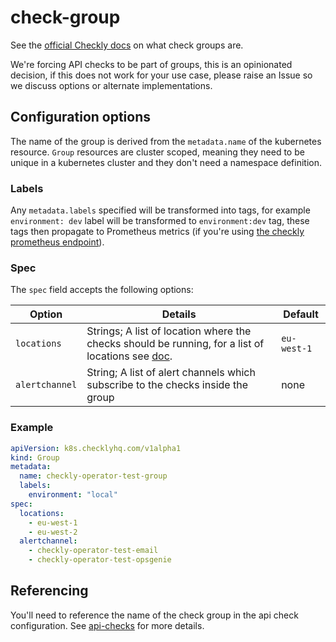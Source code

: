 # check-group

See the [official Checkly docs](https://www.checklyhq.com/docs/groups/) on what check groups are.

We're forcing API checks to be part of groups, this is an opinionated decision, if this does not work for your use case, please raise an Issue so we discuss options or alternate implementations.

## Configuration options

The name of the group is derived from the `metadata.name` of the kubernetes resource. `Group` resources are cluster scoped, meaning they need to be unique in a kubernetes cluster and they don't need a namespace definition.

### Labels

Any `metadata.labels` specified will be transformed into tags, for example `environment: dev` label will be transformed to `environment:dev` tag, these tags then propagate to Prometheus metrics (if you're using [the checkly prometheus endpoint](https://www.checklyhq.com/docs/integrations/prometheus/)).

### Spec

The `spec` field accepts the following options:

| Option         | Details     | Default |
|--------------|-----------|------------|
| `locations` | Strings; A list of location where the checks should be running, for a list of locations see [doc](https://www.checklyhq.com/docs/monitoring/global-locations/).| `eu-west-1` |
| `alertchannel` | String; A list of alert channels which subscribe to the checks inside the group | none |

### Example

```yaml
apiVersion: k8s.checklyhq.com/v1alpha1
kind: Group
metadata:
  name: checkly-operator-test-group
  labels:
    environment: "local"
spec:
  locations:
    - eu-west-1
    - eu-west-2
  alertchannel:
    - checkly-operator-test-email
    - checkly-operator-test-opsgenie

```

## Referencing

You'll need to reference the name of the check group in the api check configuration. See [api-checks](api-checks.md) for more details.
